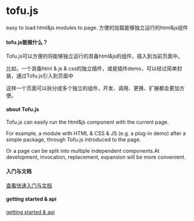 # tofu.js
easy to load html&amp;js modules to page. 方便的加载能够独立运行的html&amp;js组件

<h4>tofu.js能做什么？</h4>
<p>Tofu.js可以方便的将能够独立运行的具备html&js的组件，插入到当前页面中。</p>
<p>比如，一个具备html & js & css的独立插件，或是插件demo，可以经过简单封装，通过Tofu.js引入到页面中</p>
<p>这样一个页面可以拆分成多个独立的组件，开发、调用、更换、扩展都会更加方便。</p>

<h4>about Tofu.js</h4>
<p>Tofu.js can easily run the html&js component with the current page.</p>
<p>For example, a module with HTML & CSS & JS (e.g. a plug-in demo) after a simple package, through Tofu.js introduced to the page.</p>
<p>Or a page can be split into multiple independent components.At development, invocation, replacement, expansion will be more convenient.</p>

<h4>入门与文档</h4>
<a target='_blank' href="http://tofujs.goodgame.asia">查看快速入门与文档</a>

<h4>getting started & api</h4>
<a target='_blank' href="http://tofujs.goodgame.asia">getting started & api</a>